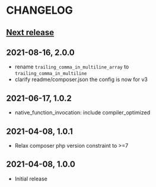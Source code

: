 CHANGELOG
=========

[Next release](https://github.com/mfn/php-cs-fixer-config/compare/1.0.2...master)
--------------

2021-08-16, 2.0.0
-----------------
- rename `trailing_comma_in_multiline_array` to `trailing_comma_in_multiline`
- clarify readme/composer.json the config is now for v3

2021-06-17, 1.0.2
-----------------
- native_function_invocation: include compiler_optimized

2021-04-08, 1.0.1
-----------------
- Relax composer php version constraint to >=7

2021-04-08, 1.0.0
-----------------
- Initial release

